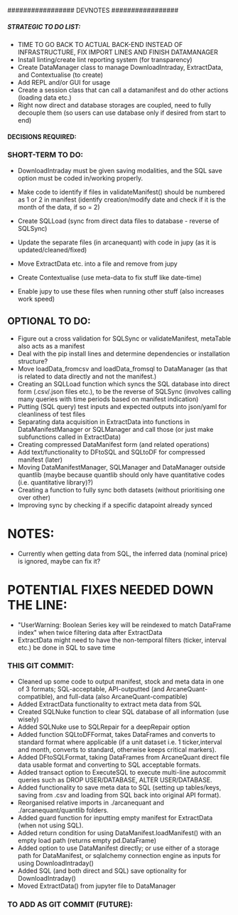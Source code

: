 ################# DEVNOTES #################
##### STRATEGIC TO DO LIST:
- TIME TO GO BACK TO ACTUAL BACK-END INSTEAD OF INFRASTRUCTURE, FIX IMPORT LINES AND FINISH DATAMANAGER 
- Install linting/create lint reporting system (for transparency)
- Create DataManager class to manage DownloadIntraday, ExtractData, and Contextualise (to create)
- Add REPL and/or GUI for usage
- Create a session class that can call a datamanifest and do other actions (loading data etc.)
- Right now direct and database storages are coupled, need to fully decouple them (so users can use database only if desired from start to end)

#### DECISIONS REQUIRED:


### SHORT-TERM TO DO:
- DownloadIntraday must be given saving modalities, and the SQL save option must be coded in/working properly.
- Make code to identify if files in validateManifest() should be numbered as 1 or 2 in manifest (identify creation/modify date and check if it is the month of the data, if so = 2)
- Create SQLLoad (sync from direct data files to database - reverse of SQLSync)

- Update the separate files (in arcanequant) with code in jupy (as it is updated/cleaned/fixed)
- Move ExtractData etc. into a file and remove from jupy
- Create Contextualise (use meta-data to fix stuff like date-time)
- Enable jupy to use these files when running other stuff (also increases work speed)

## OPTIONAL TO DO:
- Figure out a cross validation for SQLSync or validateManifest, metaTable also acts as a manifest
- Deal with the pip install lines and determine dependencies or installation structure?
- Move loadData_fromcsv and loadData_fromsql to DataManager (as that is related to data directly and not the manifest.)
- Creating an SQLLoad function which syncs the SQL database into direct form (.csv/.json files etc.), to be the reverse of SQLSync (involves calling many queries with time periods based on manifest indication) 
- Putting (SQL query) test inputs and expected outputs into json/yaml for cleanliness of test files
- Separating data acquisition in ExtractData into functions in DataManifestManager or SQLManager and call those (or just make subfunctions called in ExtractData)
- Creating compressed DataManifest form (and related operations)
- Add text/functionality to DFtoSQL and SQLtoDF for compressed manifest (later)
- Moving DataManifestManager, SQLManager and DataManager outside quantlib (maybe because quantlib should only have quantitative codes (i.e. quantitative library)?)
- Creating a function to fully sync both datasets (without prioritising one over other)
- Improving sync by checking if a specific datapoint already synced

# NOTES:
- Currently when getting data from SQL, the inferred data (nominal price) is ignored, maybe can fix it?

# POTENTIAL FIXES NEEDED DOWN THE LINE:
- "UserWarning: Boolean Series key will be reindexed to match DataFrame index" when twice filtering data after ExtractData
- ExtractData might need to have the non-temporal filters (ticker, interval etc.) be done in SQL to save time

### THIS GIT COMMIT:
- Cleaned up some code to output manifest, stock and meta data in one of 3 formats; SQL-acceptable, API-outputted (and ArcaneQuant-compatible), and full-data (also ArcaneQuant-compatible)
- Added ExtractData functionality to extract meta data from SQL
- Created SQLNuke function to clear SQL database of all information (use wisely)
- Added SQLNuke use to SQLRepair for a deepRepair option
- Added function SQLtoDFFormat, takes DataFrames and converts to standard format where applicable (if a unit dataset i.e. 1 ticker,interval and month, converts to standard, otherwise keeps critical markers).
- Added DFtoSQLFormat, taking DataFrames from ArcaneQuant direct file data usable format and converting to SQL acceptable formats.
- Added transact option to ExecuteSQL to execute multi-line autocommit queries such as DROP USER/DATABASE, ALTER USER/DATABASE.
- Added functionality to save meta data to SQL (setting up tables/keys, saving from .csv and loading from SQL back into original API format).
- Reorganised relative imports in ./arcanequant and ./arcanequant/quantlib folders.
- Added guard function for inputting empty manifest for ExtractData (when not using SQL).
- Added return condition for using DataManifest.loadManifest() with an empty load path (returns empty pd.DataFrame)
- Added option to use DataManifest directly; or use either of a storage path for DataManifest, or sqlalchemy connection engine as inputs for using DownloadIntraday()
- Added SQL (and both direct and SQL) save optionality for DownloadIntraday()
- Moved ExtractData() from jupyter file to DataManager

### TO ADD AS GIT COMMIT (FUTURE):

